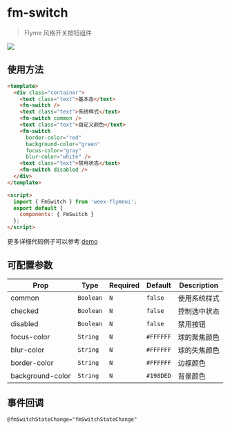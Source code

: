 # fm-switch

> Flyme 风格开关按钮组件

![](http://image.res.meizu.com/image/flyme-icon/b4d8e65d3c8c4c7aa1ea341f037267f9z)
## 使用方法
```html
<template>
  <div class="container">
    <text class="text">基本态</text>
    <fm-switch />
    <text class="text">系统样式</text>
    <fm-switch common />
    <text class="text">自定义颜色</text>
    <fm-switch
      border-color="red" 
      background-color="green" 
      focus-color="gray" 
      blur-color="white" />
    <text class="text">禁用状态</text>
    <fm-switch disabled />
  </div>
</template>

<script>
  import { FmSwitch } from 'weex-flymeui';
  export default {
    components: { FmSwitch }
  };
</script>
```

更多详细代码例子可以参考 [demo](https://github.com/Yanjiie/weex-flymeui/blob/master/example/component/switch/index.vue)

## 可配置参数
| Prop | Type | Required | Default | Description |
|-------------|------------|--------|-----|-----|
| common | `Boolean` |`N`| `false` | 使用系统样式 |
| checked | `Boolean` |`N`| `false` | 控制选中状态 |
| disabled | `Boolean` |`N`| `false` | 禁用按钮 |
| focus-color | `String` |`N`| `#FFFFFF` | 球的聚焦颜色 |
| blur-color | `String` |`N`| `#FFFFFF` | 球的失焦颜色 |
| border-color | `String` |`N`| `#FFFFFF` | 边框颜色 |
| background-color | `String` |`N`| `#198DED` | 背景颜色 |


## 事件回调

```
@fmSwitchStateChange="fmSwitchStateChange"
```